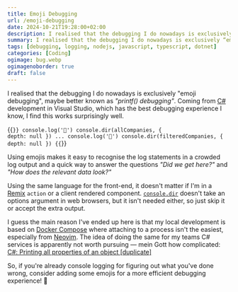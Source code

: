 ```yaml
---
title: Emoji Debugging
url: /emoji-debugging
date: 2024-10-21T19:28:00+02:00
description: I realised that the debugging I do nowadays is exclusively “emoji debugging”, maybe better known as “printf() debugging”. Coming from C# development in Visual Studio, which has the best debugging experience I know, I find this works surprisingly well.
summary: I realised that the debugging I do nowadays is exclusively “emoji debugging”, maybe better known as “printf() debugging”. Coming from C# development in Visual Studio, which has the best debugging experience I know, I find this works surprisingly well.
tags: [debugging, logging, nodejs, javascript, typescript, dotnet]
categories: [Coding]
ogimage: bug.webp
ogimagenoborder: true
draft: false
---
```


I realised that the debugging I do nowadays is exclusively
"emoji debugging", maybe better known as _"printf() debugging"_. Coming from
[C#][4] development in Visual Studio, which has the best debugging experience I
know, I find this works surprisingly well.

{{<code javascript>}}
console.log('🥑')
console.dir(allCompanies, { depth: null })
...
console.log('🍋')
console.dir(filteredCompanies, { depth: null })
{{</code>}}

Using emojis makes it easy to recognise the log statements in a crowded log
output and a quick way to answer the questions _"Did we get here?"_ and _"How
does the relevant data look?"_

Using the same language for the front-end, it doesn't matter if I'm in a
[Remix][7] `action` or a client rendered component. [`console.dir`][6]
doesn't take an options argument in web browsers, but it isn't needed either,
so just skip it or accept the extra output.

I guess the main reason I've ended up here is that my local development is
based on [Docker Compose][1] where attaching to a process isn't the easiest,
especially from [Neovim][5]. The idea of doing the same for my teams C#
services is apparently not worth pursuing — mein Gott how complicated: [C#:
Printing all properties of an object [duplicate]][8]

So, if you're already console logging for figuring out what you've done wrong,
consider adding some emojis for a more efficient debugging experience! 🐛

[1]: https://docs.docker.com/compose/
[2]: https://www.typescriptlang.org/
[3]: https://nodejs.org/en
[4]: https://dotnet.microsoft.com/en-us/languages/csharp
[5]: https://neovim.io/
[6]: https://developer.mozilla.org/en-US/docs/Web/API/console/dir_static
[7]: https://remix.run/
[8]: https://stackoverflow.com/questions/852181/c-printing-all-properties-of-an-object
